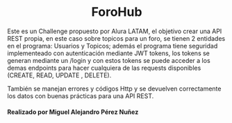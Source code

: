 <h1 align="center"> ForoHub </h1>

Este es un Challenge propuesto por Alura LATAM, el objetivo crear una API REST propia, en este caso sobre topicos para un foro, se tienen 2 entidades en el programa: 
Usuarios y Topicos; además el programa tiene seguridad implementeado con autenticación mediante JWT tokens, los tokens se generan mediante un /login y con estos tokens se puede 
acceder a los demas endpoints para hacer cualquiera de las requests disponibles (CREATE, READ, UPDATE , DELETE). 

También se manejan errores y códigos Http y se devuelven correctamente los datos con buenas prácticas para una API REST.

<h4 align="left"> Realizado por Miguel Alejandro Pérez Nuñez </h4>
